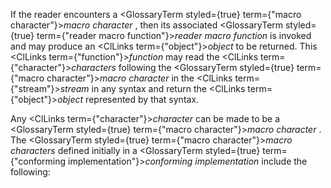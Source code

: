  



If the reader encounters a <GlossaryTerm styled={true} term={"macro character"}><i>macro character</i></GlossaryTerm> , then its associated <GlossaryTerm styled={true} term={"reader macro function"}><i>reader macro function</i></GlossaryTerm> is invoked and may produce an <ClLinks  term={"object"}><i>object</i></ClLinks> to be returned. This <ClLinks  term={"function"}><i>function</i></ClLinks> may read the <ClLinks  term={"character"}><i>characters</i></ClLinks> following the <GlossaryTerm styled={true} term={"macro character"}><i>macro character</i></GlossaryTerm> in the <ClLinks  term={"stream"}><i>stream</i></ClLinks> in any syntax and return the <ClLinks  term={"object"}><i>object</i></ClLinks> represented by that syntax. 



Any <ClLinks  term={"character"}><i>character</i></ClLinks> can be made to be a <GlossaryTerm styled={true} term={"macro character"}><i>macro character</i></GlossaryTerm> . The <GlossaryTerm styled={true} term={"macro character"}><i>macro characters</i></GlossaryTerm> defined initially in a <GlossaryTerm styled={true} term={"conforming implementation"}><i>conforming implementation</i></GlossaryTerm> include the following: 



